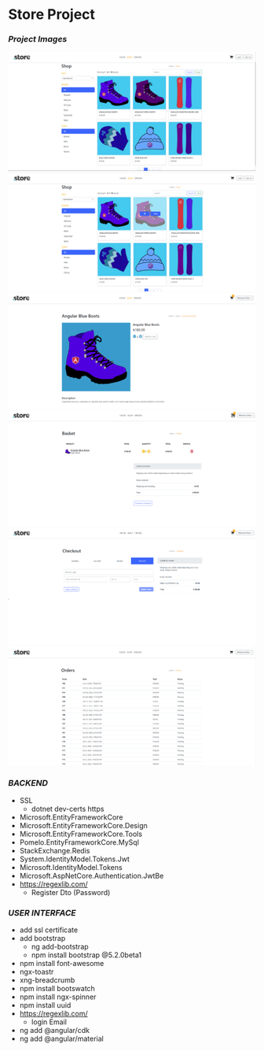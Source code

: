 # Store Project 

### *Project Images*
![](https://github.com/cihanaytun/StoreApp/blob/master/ProjectImages/image2.png)
![](https://github.com/cihanaytun/StoreApp/blob/master/ProjectImages/image3.png)
![](https://github.com/cihanaytun/StoreApp/blob/master/ProjectImages/image5.png)
![](https://github.com/cihanaytun/StoreApp/blob/master/ProjectImages/image6.png)
![](https://github.com/cihanaytun/StoreApp/blob/master/ProjectImages/image7.png)
![](https://github.com/cihanaytun/StoreApp/blob/master/ProjectImages/image4.png)


### *BACKEND*
- SSL
  * dotnet dev-certs https
- Microsoft.EntityFrameworkCore
- Microsoft.EntityFrameworkCore.Design
- Microsoft.EntityFrameworkCore.Tools
- Pomelo.EntityFrameworkCore.MySql
- StackExchange.Redis
- System.IdentityModel.Tokens.Jwt
- Microsoft.IdentityModel.Tokens
- Microsoft.AspNetCore.Authentication.JwtBe
- https://regexlib.com/
  * Register Dto (Password)



### *USER INTERFACE*
- add ssl certificate
- add bootstrap
   * ng add-bootstrap
   * npm install bootstrap @5.2.0beta1
- npm install font-awesome
- ngx-toastr
- xng-breadcrumb
- npm install bootswatch
- npm install ngx-spinner
- npm install uuid
- https://regexlib.com/
  * login Email
 - ng add @angular/cdk
 - ng add @angular/material
 
 


  
